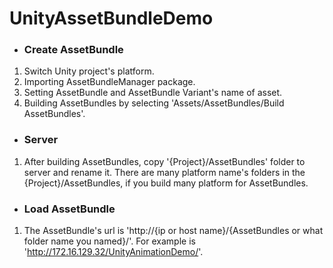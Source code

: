 # UnityAssetBundleDemo

* ### Create AssetBundle
1. Switch Unity project's platform.
2. Importing AssetBundleManager package.
3. Setting AssetBundle and AssetBundle Variant's name of asset.
4. Building AssetBundles by selecting 'Assets/AssetBundles/Build AssetBundles'.

* ### Server
1. After building AssetBundles, copy '{Project}/AssetBundles' folder to server and rename it. There are many platform name's folders in the {Project}/AssetBundles, if you build many platform for AssetBundles.

* ### Load AssetBundle
1. The AssetBundle's url is 'http://{ip or host name}/{AssetBundles or what folder name you named}/'. For example is 'http://172.16.129.32/UnityAnimationDemo/'.

